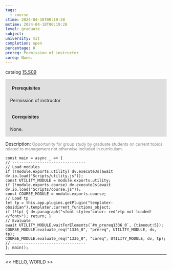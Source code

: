 ```yaml
---
tags:
  - course
ctime: 2024-04-18T00:19:28
mstime: 2024-04-18T00:19:28
level: graduate
subject: 
university: mit
completion: open
percentage: 0
prereq: Permission of instructor
coreq: None.
---
```


catalog [15.S09](http://student.mit.edu/catalog/m15c.html#15.S09)

<span style="display: block; padding: 15px; background-color: rgb(100, 100, 100, 0.2);"><font id="m_prereq1336_0" style="display: block; font-family: Arial, sans-serif; font-weight: bold; padding: 5px">Prerequisites</font><br><span id="prereq1336_0">Permission of instructor</span></span>
<span style="display: block; padding: 15px; background-color: rgb(100, 100, 100, 0.2);"><font id="m_coreq1336_0" style="display: block; font-family: Arial, sans-serif; font-weight: bold; padding: 5px">Corequisites</font><br><span id="coreq1336_0">None.</span></span>

<font style="">Description:</font>
<font style="color: grey; font-size: 0.8rem;">Opportunity for group study by graduate students on current topics related to management not otherwise included in curriculum.</font>

```dataviewjs
const main = async _ => {
// --------------------------------
// Load modules
if (!module.exports.utility) dv.executeJs(await dv.io.load("Scripts/utility.js"));
const UTILITY_MODULE = module.exports.utility;
if (!module.exports.course) dv.executeJs(await dv.io.load("Scripts/course.js"));
const COURSE_MODULE = module.exports.course;
// Load tp
let tp = this.app.plugins.getPlugin("templater-obsidian").templater.current_functions_object;
if (!tp) { dv.paragraph("<font style='color: red'>tp not loaded!</font>"); return; }
// Evaluate
await UTILITY_MODULE.waitForElements(`#m_prereq1336_0`, {timeout:5});
COURSE_MODULE.evaluate_req("1336_0", "prereq", UTILITY_MODULE, dv, tp);
COURSE_MODULE.evaluate_req("1336_0", "coreq", UTILITY_MODULE, dv, tp);
// --------------------------------
}; main();
```

---

<< HELLO, WORLD >>
